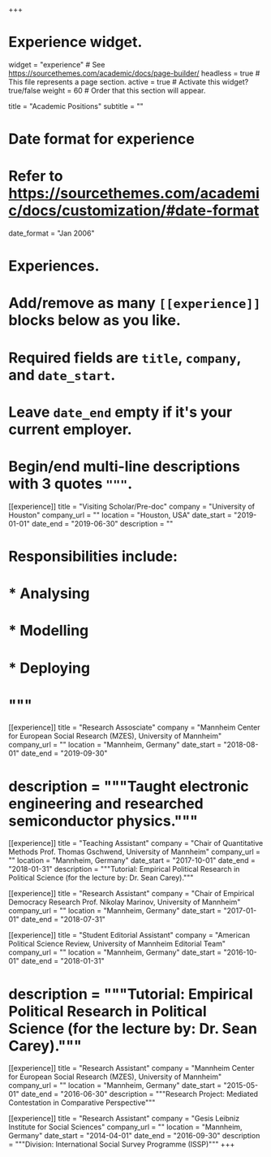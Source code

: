 +++
# Experience widget.
widget = "experience"  # See https://sourcethemes.com/academic/docs/page-builder/
headless = true  # This file represents a page section.
active = true  # Activate this widget? true/false
weight = 60  # Order that this section will appear.

title = "Academic Positions"
subtitle = ""

# Date format for experience
#   Refer to https://sourcethemes.com/academic/docs/customization/#date-format
date_format = "Jan 2006"

# Experiences.
#   Add/remove as many `[[experience]]` blocks below as you like.
#   Required fields are `title`, `company`, and `date_start`.
#   Leave `date_end` empty if it's your current employer.
#   Begin/end multi-line descriptions with 3 quotes `"""`.
[[experience]]
  title = "Visiting Scholar/Pre-doc"
  company = "University of Houston"
  company_url = ""
  location = "Houston, USA"
  date_start = "2019-01-01"
  date_end = "2019-06-30"
  description = ""
 # Responsibilities include:
  
 # * Analysing
 # * Modelling
 # * Deploying
 # """

[[experience]]
  title = "Research Assosciate"
  company = "Mannheim Center for European Social Research (MZES), University of Mannheim"
  company_url = ""
  location = "Mannheim, Germany"
  date_start = "2018-08-01"
  date_end = "2019-09-30"
 # description = """Taught electronic engineering and researched semiconductor physics."""

[[experience]]
  title = "Teaching Assistant"
  company = "Chair of Quantitative Methods Prof. Thomas Gschwend, University of Mannheim"
  company_url = ""
  location = "Mannheim, Germany"
  date_start = "2017-10-01"
  date_end = "2018-01-31"
  description = """Tutorial: Empirical Political Research in Political Science (for the lecture by: Dr. Sean Carey)."""
  
 [[experience]]
  title = "Research Assistant"
  company = "Chair of Empirical Democracy Research Prof. Nikolay Marinov, University of Mannheim"
  company_url = ""
  location = "Mannheim, Germany"
  date_start = "2017-01-01"
  date_end = "2018-07-31"
  
 [[experience]]
  title = "Student Editorial Assistant"
  company = "American Political Science Review, University of Mannheim Editorial Team"
  company_url = ""
  location = "Mannheim, Germany"
  date_start = "2016-10-01"
  date_end = "2018-01-31"
 # description = """Tutorial: Empirical Political Research in Political Science (for the lecture by: Dr. Sean Carey)."""
 
 [[experience]]
  title = "Research Assistant"
  company = "Mannheim Center for European Social Research (MZES), University of Mannheim"
  company_url = ""
  location = "Mannheim, Germany"
  date_start = "2015-05-01"
  date_end = "2016-06-30"
  description = """Research Project:  Mediated Contestation in Comparative Perspective"""
  
  [[experience]]
  title = "Research Assistant"
  company = "Gesis Leibniz Institute for Social Sciences"
  company_url = ""
  location = "Mannheim, Germany"
  date_start = "2014-04-01"
  date_end = "2016-09-30"
  description = """Division: International Social Survey Programme (ISSP)"""
+++
